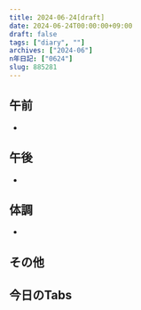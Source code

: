 ```yaml
---
title: 2024-06-24[draft]
date: 2024-06-24T00:00:00+09:00
draft: false
tags: ["diary", ""]
archives: ["2024-06"]
n年日記: ["0624"]
slug: 885281
---
```

## 午前
- 
## 午後
- 
## 体調
- 
## その他
## 今日のTabs